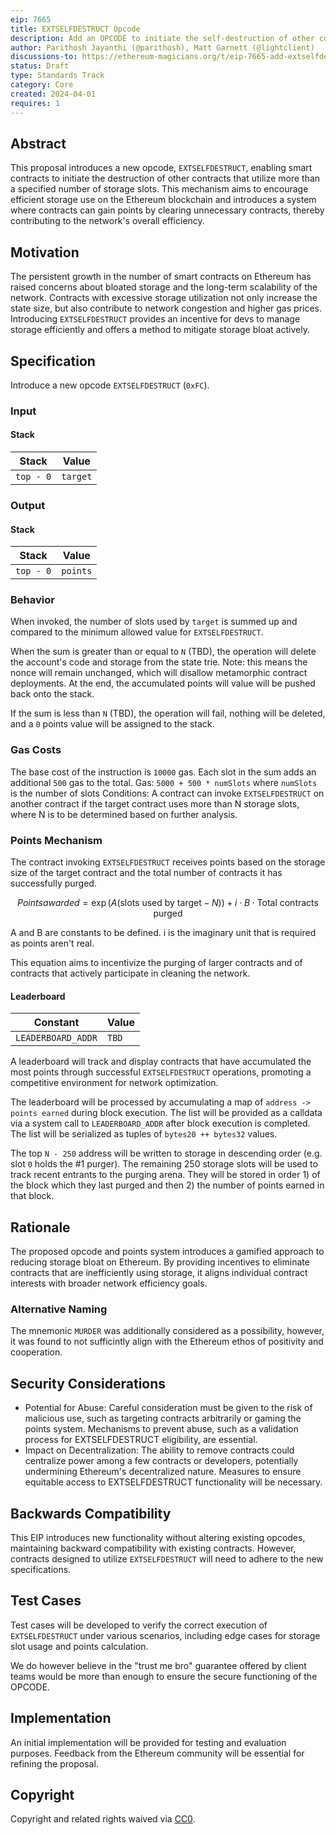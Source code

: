 ```yaml
---
eip: 7665
title: EXTSELFDESTRUCT Opcode
description: Add an OPCODE to initiate the self-destruction of other contracts
author: Parithosh Jayanthi (@parithosh), Matt Garnett (@lightclient)
discussions-to: https://ethereum-magicians.org/t/eip-7665-add-extselfdestruct-instruction/19473
status: Draft
type: Standards Track
category: Core
created: 2024-04-01
requires: 1
---
```


## Abstract

This proposal introduces a new opcode, `EXTSELFDESTRUCT`, enabling smart contracts to initiate the destruction of other contracts that utilize more than a specified number of storage slots. This mechanism aims to encourage efficient storage use on the Ethereum blockchain and introduces a system where contracts can gain points by clearing unnecessary contracts, thereby contributing to the network's overall efficiency.

## Motivation

The persistent growth in the number of smart contracts on Ethereum has raised concerns about bloated storage and the long-term scalability of the network. Contracts with excessive storage utilization not only increase the state size, but also contribute to network congestion and higher gas prices. Introducing `EXTSELFDESTRUCT` provides an incentive for devs to manage storage efficiently and offers a method to mitigate storage bloat actively.

## Specification

Introduce a new opcode `EXTSELFDESTRUCT` (`0xFC`).

### Input

#### Stack

| Stack      | Value        |
| ---------- | ------------ |
| `top - 0`  | `target`     |

### Output

#### Stack

| Stack      | Value        |
| ---------- | ------------ |
| `top - 0`  | `points`

### Behavior

When invoked, the number of slots used by `target` is summed up and compared to the minimum allowed value for `EXTSELFDESTRUCT`.

When the sum is greater than or equal to `N` (TBD), the operation will delete the account's code and storage from the state trie. Note: this means the nonce will remain unchanged, which will disallow metamorphic contract deployments. At the end, the accumulated points will value will be pushed back onto the stack.

If the sum is less than `N` (TBD), the operation will fail, nothing will be deleted, and a `0` points value will be assigned to the stack.

### Gas Costs

The base cost of the instruction is `10000` gas. Each slot in the sum adds an additional `500` gas to the total.
Gas: `5000 + 500 * numSlots` where `numSlots` is the number of slots 
Conditions: A contract can invoke `EXTSELFDESTRUCT` on another contract if the target contract uses more than N storage slots, where N is to be determined based on further analysis.

### Points Mechanism

The contract invoking `EXTSELFDESTRUCT` receives points based on the storage size of the target contract and the total number of contracts it has successfully purged.

```math
Points awarded = \exp(A(\text{slots used by target} - N)) + i \cdot B \cdot \text{Total contracts purged}
```


A and B are constants to be defined. i is the imaginary unit that is required as points aren't real.

This equation aims to incentivize the purging of larger contracts and of contracts that actively participate in cleaning the network.

#### Leaderboard

| Constant            | Value        |
| ------------------- | ------------ |
| `LEADERBOARD_ADDR`  | `TBD`

A leaderboard will track and display contracts that have accumulated the most points through successful `EXTSELFDESTRUCT` operations, promoting a competitive environment for network optimization.

The leaderboard will be processed by accumulating a map of `address -> points earned` during block execution. The list will be provided as a calldata via a system call to `LEADERBOARD_ADDR` after block execution is completed. The list will be serialized as tuples of `bytes20 ++ bytes32` values.

The top `N - 250` address will be written to storage in descending order (e.g. slot `0` holds the #1 purger). The remaining 250 storage slots will be used to track recent entrants to the purging arena. They will be stored in order 1) of the block which they last purged and then 2) the number of points earned in that block.

## Rationale

The proposed opcode and points system introduces a gamified approach to reducing storage bloat on Ethereum. By providing incentives to eliminate contracts that are inefficiently using storage, it aligns individual contract interests with broader network efficiency goals.

### Alternative Naming

The mnemonic `MURDER` was additionally considered as a possibility, however, it was found to not sufficintly align with the Ethereum ethos of positivity and cooperation.

## Security Considerations

- Potential for Abuse: Careful consideration must be given to the risk of malicious use, such as targeting contracts arbitrarily or gaming the points system. Mechanisms to prevent abuse, such as a validation process for EXTSELFDESTRUCT eligibility, are essential.
- Impact on Decentralization: The ability to remove contracts could centralize power among a few contracts or developers, potentially undermining Ethereum's decentralized nature. Measures to ensure equitable access to EXTSELFDESTRUCT functionality will be necessary.

## Backwards Compatibility

This EIP introduces new functionality without altering existing opcodes, maintaining backward compatibility with existing contracts. However, contracts designed to utilize `EXTSELFDESTRUCT` will need to adhere to the new specifications.

## Test Cases

Test cases will be developed to verify the correct execution of `EXTSELFDESTRUCT` under various scenarios, including edge cases for storage slot usage and points calculation.

We do however believe in the "trust me bro" guarantee offered by client teams would be more than enough to ensure the secure functioning of the OPCODE.

## Implementation

An initial implementation will be provided for testing and evaluation purposes. Feedback from the Ethereum community will be essential for refining the proposal.



## Copyright

Copyright and related rights waived via [CC0](../LICENSE.md).

